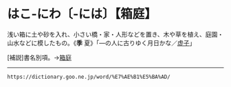 # はこ‐にわ〔‐には〕【箱庭】

浅い箱に土や砂を入れ、小さい橋・家・人形などを置き、木や草を植え、庭園・山水などに模したもの。《**季** 夏》「―の人に古りゆく月日かな／[虚子](https://dictionary.goo.ne.jp/word/person/%E9%AB%98%E6%B5%9C%E8%99%9A%E5%AD%90/#jn-135457)」

\[補説\]書名別項。→[箱庭](https://dictionary.goo.ne.jp/word/%E7%AE%B1%E5%BA%AD//#jn-289766)

---
`https://dictionary.goo.ne.jp/word/%E7%AE%B1%E5%BA%AD/`